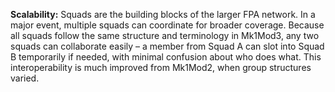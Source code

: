 **Scalability:** Squads are the building blocks of the larger FPA network. In a major event, multiple squads can coordinate for broader coverage. Because all squads follow the same structure and terminology in Mk1Mod3, any two squads can collaborate easily – a member from Squad A can slot into Squad B temporarily if needed, with minimal confusion about who does what. This interoperability is much improved from Mk1Mod2, when group structures varied.